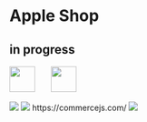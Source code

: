 # Apple Shop

## in progress

[<img width="45px" style="margin-right: 10px" src="https://cdn.jsdelivr.net/gh/devicons/devicon/icons/react/react-original.svg"/>](https://fr.reactjs.org/)&emsp;
[<img width="45px" style="margin-right: 10px" src="https://cdn.jsdelivr.net/gh/devicons/devicon/icons/materialui/materialui-plain.svg"/>](https://v4.mui.com/)&emsp;

<img src="https://cdn.jsdelivr.net/gh/devicons/devicon/icons/materialui/materialui-plain.svg" /> 
<img src="https://cdn.jsdelivr.net/gh/devicons/devicon/icons/react/react-original-wordmark.svg" />
https://commercejs.com/

<img src="https://res.cloudinary.com/dbu3ntrbw/image/upload/v1658503407/Capture_d_e%CC%81cran_2022-07-22_a%CC%80_17.21.17_inmvn0.png"/>
